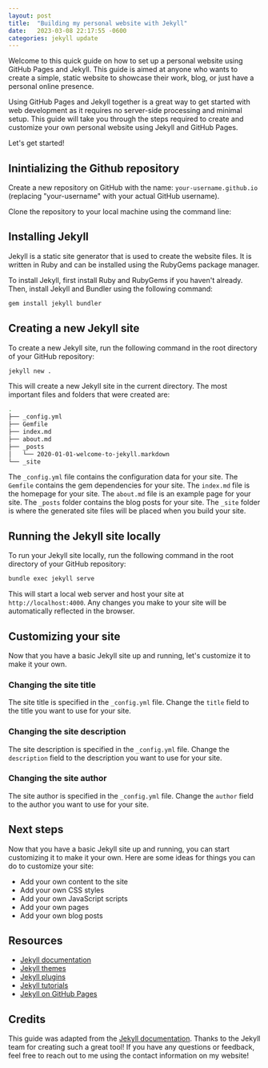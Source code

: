 ```yaml
---
layout: post
title:  "Building my personal website with Jekyll"
date:   2023-03-08 22:17:55 -0600
categories: jekyll update
---
```

Welcome to this quick guide on how to set up a personal website using GitHub Pages and Jekyll. This guide is aimed at anyone who wants to create a simple, static website to showcase their work, blog, or just have a personal online presence.

Using GitHub Pages and Jekyll together is a great way to get started with web development as it requires no server-side processing and minimal setup. This guide will take you through the steps required to create and customize your own personal website using Jekyll and GitHub Pages.

Let's get started!

## Inintializing the Github repository

Create a new repository on GitHub with the name: `your-username.github.io` (replacing "your-username" with your actual GitHub username).

Clone the repository to your local machine using the command line:

## Installing Jekyll

Jekyll is a static site generator that is used to create the website files. It is written in Ruby and can be installed using the RubyGems package manager.

To install Jekyll, first install Ruby and RubyGems if you haven't already. Then, install Jekyll and Bundler using the following command:

```bash
gem install jekyll bundler
```

## Creating a new Jekyll site

To create a new Jekyll site, run the following command in the root directory of your GitHub repository:

```bash
jekyll new .
```

This will create a new Jekyll site in the current directory. The most important files and folders that were created are:

```bash
.
├── _config.yml
├── Gemfile
├── index.md
├── about.md
├── _posts
│   └── 2020-01-01-welcome-to-jekyll.markdown
└── _site
```

The `_config.yml` file contains the configuration data for your site. The `Gemfile` contains the gem dependencies for your site. The `index.md` file is the homepage for your site. The `about.md` file is an example page for your site. The `_posts` folder contains the blog posts for your site. The `_site` folder is where the generated site files will be placed when you build your site.

## Running the Jekyll site locally

To run your Jekyll site locally, run the following command in the root directory of your GitHub repository:

```bash
bundle exec jekyll serve
```

This will start a local web server and host your site at `http://localhost:4000`. Any changes you make to your site will be automatically reflected in the browser.

## Customizing your site

Now that you have a basic Jekyll site up and running, let's customize it to make it your own.

### Changing the site title

The site title is specified in the `_config.yml` file. Change the `title` field to the title you want to use for your site.

### Changing the site description

The site description is specified in the `_config.yml` file. Change the `description` field to the description you want to use for your site.

### Changing the site author

The site author is specified in the `_config.yml` file. Change the `author` field to the author you want to use for your site.

## Next steps

Now that you have a basic Jekyll site up and running, you can start customizing it to make it your own. Here are some ideas for things you can do to customize your site:

- Add your own content to the site
- Add your own CSS styles
- Add your own JavaScript scripts
- Add your own pages
- Add your own blog posts

## Resources

- [Jekyll documentation](https://jekyllrb.com/docs/)
- [Jekyll themes](https://jekyllthemes.io/)
- [Jekyll plugins](https://jekyllrb.com/docs/plugins/)
- [Jekyll tutorials](https://jekyllrb.com/docs/tutorials/)
- [Jekyll on GitHub Pages](https://help.github.com/en/github/working-with-github-pages/setting-up-a-github-pages-site-with-jekyll)

## Credits

This guide was adapted from the [Jekyll documentation](https://jekyllrb.com/docs/).
Thanks to the Jekyll team for creating such a great tool!
If you have any questions or feedback, feel free to reach out to me using the contact information on my website!
